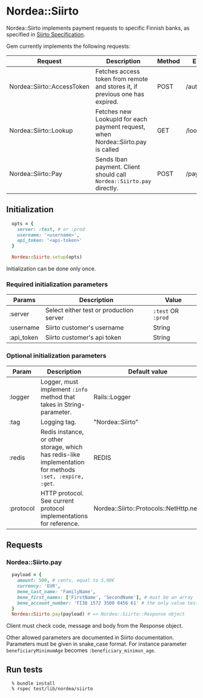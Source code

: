 # Nordea::Siirto

Nordea::Siirto implements payment requests to specific Finnish banks, as specified in
[Siirto Specification](https://www.nordea.fi/yritysasiakkaat/palvelumme/tilit-maksut/siirto-yritysasiakkaille.html#tab=Palvelukuvaukset).

Gem currently implements the following requests:

Request | Description | Method | Endpoint
---|---|---|---
Nordea::Siirto::AccessToken | Fetches access token from remote and stores it, if previous one has expired. | POST | /auth
Nordea::Siirto::Lookup | Fetches new LookupId for each payment request, when Nordea::Siirto.pay is called | GET  | /lookup/uuid
Nordea::Siirto::Pay | Sends Iban payment. Client should call `Nordea::Siirto.pay` directly. | POST | /payment/pay

## Initialization

```ruby
  opts = {
    server: :test, # or :prod
    username: '<username>',
    api_token: '<api-token>'
  }

  Nordea::Siirto.setup(opts)
```

Initialization can be done only once.

### Required initialization parameters

Params | Description | Value
---|---|---
:server | Select either test or production server | `:test` OR `:prod`
:username | Siirto customer's username | String
:api_token | Siirto customer's api token | String

### Optional initialization parameters

Param | Description | Default value
---|---|---
:logger | Logger, must implement `:info` method that takes in String-parameter. | Rails::Logger
:tag | Logging tag. | "Nordea::Siirto"
:redis | Redis instance, or other storage, which has redis-like implementation for methods `:set, :expire, :get`. | REDIS
:protocol | HTTP protocol. See current protocol implementations for reference. | Nordea::Siirto::Protocols::NetHttp.new

## Requests

### Nordea::Siirto.pay

```ruby
  payload = {
    amount: 500, # cents, equal to 5,00€
    currency: 'EUR',
    bene_last_name: 'FamilyName',
    bene_first_names: ['FirstName', 'SecondName'], # must be an array
    bene_account_number: 'FI38 1572 3500 0456 61' # the only value test server will accept
  }
  Nordea::Siirto.pay(payload) # => Nordea::Siirto::Response object
```

Client must check code, message and body from the Response object.

Other allowed parameters are documented in Siirto documentation.
Parameters must be given in snake_case format. For instance parameter `beneficiaryMinimumAge` becomes `:beneficiary_minimun_age`.

## Run tests
```
  % bundle install
  % rspec test/lib/nordea/siirto
```
